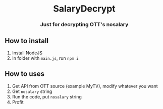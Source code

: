<h1 align="center">
SalaryDecrypt
</h1>

<h3 align="center">
Just for decrypting OTT's nosalary
</h3>

## How to install
1. Install NodeJS
2. In folder with `main.js`, run `npm i`

## How to uses
1. Get API from OTT source (example MyTV), modify whatever you want
2. Get `nosalary` string
3. Run the code, put `nosalary` string
4. Profit
